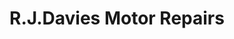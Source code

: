 ---
title: "R.J.Davies Motor Repairs"
url: /pontypridd/r-j-davies-motor-repairs/
shop: Autowerkstatt
---